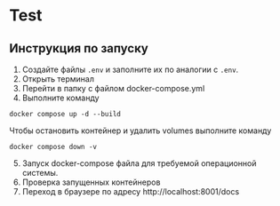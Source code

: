 # Test
## Инструкция по запуску
1. Создайте файлы `.env` и заполните их по аналогии с `.env`.
2. Открыть терминал
3. Перейти в папку с файлом docker-compose.yml
4. Выполните команду
```
docker compose up -d --build
```
Чтобы остановить контейнер и удалить volumes выполните команду
```
docker compose down -v
```

5.	Запуск docker-compose файла для требуемой операционной системы.
6.	Проверка запущенных контейнеров
7.	Переход в браузере по адресу http://localhost:8001/docs